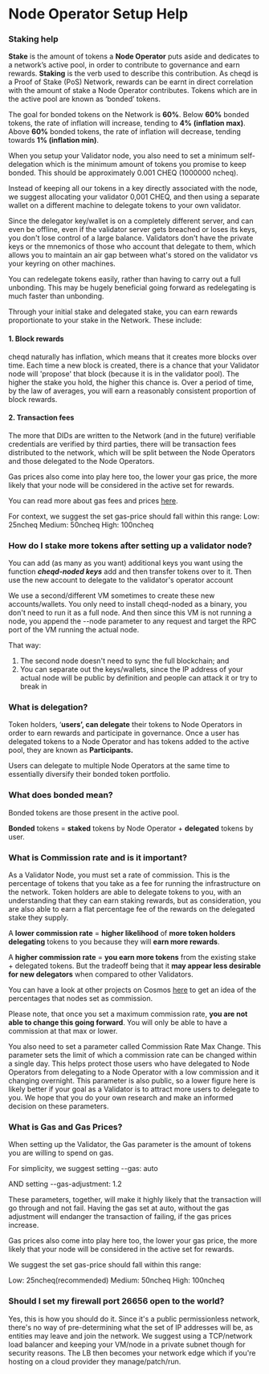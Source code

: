 # Node Operator Setup Help

### Staking help

**Stake** is the amount of tokens a **Node Operator** puts aside and dedicates to a network’s active pool, in order to contribute to governance and earn rewards. **Staking** is the verb used to describe this contribution. As cheqd is a Proof of Stake (PoS) Network, rewards can be earnt in direct correlation with the amount of stake a Node Operator contributes. Tokens which are in the active pool are known as ‘bonded’ tokens.

The goal for bonded tokens on the Network is **60%**. Below **60%** bonded tokens, the rate of inflation will increase, tending to **4%** **(inflation max)**. Above **60%** bonded tokens, the rate of inflation will decrease, tending towards **1% (inflation min)**.

When you setup your Validator node, you also need to set a minimum self-delegation which is the minimum amount of tokens you promise to keep bonded. This should be approximately 0.001 CHEQ (1000000 ncheq).

Instead of keeping all our tokens in a key directly associated with the node, we suggest allocating your validator 0,001 CHEQ, and then using a separate wallet on a different machine to delegate tokens to your own validator.

Since the delegator key/wallet is on a completely different server, and can even be offline, even if the validator server gets breached or loses its keys, you don't lose control of a large balance. Validators don't have the private keys or the mnemonics of those who account that delegate to them, which allows you to maintain an air gap between what's stored on the validator vs your keyring on other machines.

You can redelegate tokens easily, rather than having to carry out a full unbonding. This may be hugely beneficial going forward as redelegating is much faster than unbonding. 

Through your initial stake and delegated stake, you can earn rewards proportionate to your stake in the Network. These include:

#### 1. Block rewards

cheqd naturally has inflation, which means that it creates more blocks over time. Each time a new block is created, there is a chance that your Validator node will 'propose' that block (because it is in the validator pool). The higher the stake you hold, the higher this chance is. Over a period of time, by the law of averages, you will earn a reasonably consistent proportion of block rewards.

#### 2. Transaction fees

The more that DIDs are written to the Network (and in the future) verifiable credentials are verified by third parties, there will be transaction fees distributed to the network, which will be split between the Node Operators and those delegated to the Node Operators.

Gas prices also come into play here too, the lower your gas price, the more likely that your node will be considered in the active set for rewards.

You can read more about gas fees and prices [here](https://https://docs.cosmos.network/master/basics/gas-fees.html).

For context, we suggest the set gas-price should fall within this range: Low: 25ncheq Medium: 50ncheq High: 100ncheq

### How do I **stake** more tokens after setting up a validator node?

You can add (as many as you want) additional keys you want using the function **_cheqd-noded keys_** add and then transfer tokens over to it. Then use the new account to delegate to the validator's operator account

We use a second/different VM sometimes to create these new accounts/wallets. You only need to install cheqd-noded as a binary, you don't need to run it as a full node.
And then since this VM is not running a node, you append the --node parameter to any request and target the RPC port of the VM running the actual node.

That way:
1.  The second node doesn't need to sync the full blockchain; and
2.  You can separate out the keys/wallets, since the IP address of your actual node will be public by definition and people can attack it or try to break in

### What is **delegation**?

Token holders, ‘**users’, **can** delegate** their tokens to Node Operators in order to earn rewards and participate in governance. Once a user has delegated tokens to a Node Operator and has tokens added to the active pool, they are known as **Participants.**

Users can delegate to multiple Node Operators at the same time to essentially diversify their bonded token portfolio.

### What does **bonded** mean?

Bonded tokens are those present in the active pool.

**Bonded** tokens = **staked** tokens by Node Operator + **delegated** tokens by user.


### What is Commission rate and is it important?

As a Validator Node, you must set a rate of commission. This is the percentage of tokens that you take as a fee for running the infrastructure on the network. Token holders are able to delegate tokens to you, with an understanding that they can earn staking rewards, but as consideration, you are also able to earn a flat percentage fee of the rewards on the delegated stake they supply.

A **lower commission rate** = **higher likelihood** of **more token holders delegating** tokens to you because they will **earn more rewards**.

A **higher commission rate** = **you earn more tokens** from the existing stake + delegated tokens. But the tradeoff being that it **may appear less desirable for new delegators** when compared to other Validators.

You can have a look at other projects on Cosmos [here](https://www.mintscan.io/cosmos) to get an idea of the percentages that nodes set as commission.

Please note, that once you set a maximum commission rate, **you are not able to change this going forward**. You will only be able to have a commission at that max or lower.

You also need to set a parameter called Commission Rate Max Change. This parameter sets the limit of which a commission rate can be changed within a single day. This helps protect those users who have delegated to Node Operators from delegating to a Node Operator with a low commission and it changing overnight. This parameter is also public, so a lower figure here is likely better if your goal as a Validator is to attract more users to delegate to you. We hope that you do your own research and make an informed decision on these parameters.

### What is Gas and Gas Prices?

When setting up the Validator, the Gas parameter is the amount of tokens you are willing to spend on gas.

For simplicity, we suggest setting --gas: auto

AND setting --gas-adjustment: 1.2

These parameters, together, will make it highly likely that the transaction will go through and not fail. Having the gas set at auto, without the gas adjustment will endanger the transaction of failing, if the gas prices increase. 

Gas prices also come into play here too, the lower your gas price, the more likely that your node will be considered in the active set for rewards.

We suggest the set gas-price should fall within this range:

Low: 25ncheq(recommended) 
Medium: 50ncheq 
High: 100ncheq 

### Should I set my firewall port 26656 open to the world?

Yes, this is how you should do it. Since it's a public permissionless network, there's no way of pre-determining what the set of IP addresses will be, as entities may leave and join the network. We suggest using a TCP/network load balancer and keeping your VM/node in a private subnet though for security reasons. The LB then becomes your network edge which if you're hosting on a cloud provider they manage/patch/run.
